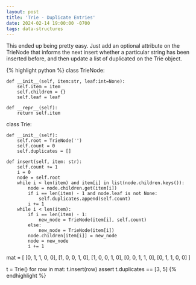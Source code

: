 ```yaml
---
layout: post
title: 'Trie - Duplicate Entries'
date: 2024-02-14 19:00:00 -0700
tags: data-structures
---
```


This ended up being pretty easy. Just add an optional attribute on the TrieNode
that informs the next insert whether a particular string has been inserted
before, and then update a list of duplicated on the Trie object.

{% highlight python %}
class TrieNode:

    def __init__(self, item:str, leaf:int=None):
        self.item = item
        self.children = {}
        self.leaf = leaf

    def __repr__(self):
        return self.item

class Trie:

    def __init__(self):
        self.root = TrieNode('')
        self.count = 0
        self.duplicates = []

    def insert(self, item: str):
        self.count += 1
        i = 0
        node = self.root
        while i < len(item) and item[i] in list(node.children.keys()):
            node = node.children.get(item[i])
            if i == len(item) - 1 and node.leaf is not None:
                self.duplicates.append(self.count)
            i += 1
        while i < len(item):
            if i == len(item) - 1:
                new_node = TrieNode(item[i], self.count)
            else:
                new_node = TrieNode(item[i])
            node.children[item[i]] = new_node
            node = new_node
            i += 1

mat = [
[0, 1, 1, 0, 0],
[1, 0, 0, 1, 0],
[1, 0, 0, 1, 0],
[0, 0, 1, 1, 0],
[0, 1, 1, 0, 0]
]

t = Trie()
for row in mat:
t.insert(row)
assert t.duplicates == [3, 5]
{% endhighlight %}
